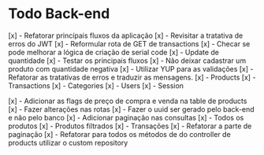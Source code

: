 # Todo Back-end

[x] - Refatorar princípais fluxos da aplicação
[x] - Revisitar a tratativa de erros do JWT
[x] - Reformular rota de GET de transactions
[x] - Checar se pode melhorar a lógica de criação de serial code
[x] - Update de quantidade
[x] - Testar os principais fluxos
[x] - Não deixar cadastrar um produto com quantidade negativa
[x] - Utilizar YUP para as validações
[x] - Refatorar as tratativas de erros e traduzir as mensagens.
    [x] - Products
    [x] - Transactions
    [x] - Categories
    [x] - Users
    [x] - Session

[x] - Adicionar as flags de preço de compra e venda na table de products
[x] - Fazer alterações nas rotas
[x] - Fazer o uuid ser gerado pelo back-end e não pelo banco
[x] - Adicionar paginação nas consultas
  [x] - Todos os produtos
  [x] - Produtos filtrados
  [x] - Transações
[x] - Refatorar a parte de paginação
[x] - Refatorar para todos os métodos de do controller de products utilizar o custom repository
